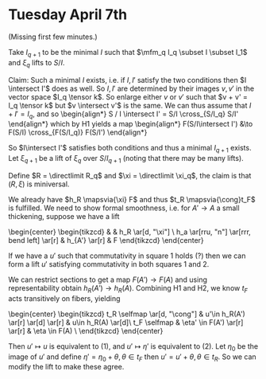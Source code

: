 # Tuesday April 7th

(Missing first few minutes.)

Take $I_{q+1}$ to be the minimal $I$ such that $\mfm_q I_q \subset I \subset I_1$ and $\xi_q$ lifts to $S/I$.

Claim:
Such a minimal $I$ exists, i.e. if $I, I'$ satisfy the two conditions then $I \intersect I'$ does as well.
So $I, I'$ are determined by their images $v, v'$ in the vector space $I_q \tensor k$.
So enlarge either $v$ or $v'$ such that $v + v' = I_q \tensor k$ but $v \intersect v'$ is the same.
We can thus assume that $I + I' = I_q$, and so
\begin{align*}
S / I \intersect I' = S/I \cross_{S/I_q} S/I'
\end{align*}
which by H1 yields a map
\begin{align*}
F(S/I\intersect I') &\to F(S/I) \cross_{F(S/I_q)} F(S/I')
\end{align*}

So $I\intersect I'$ satisfies both conditions and thus a minimal $I_{q+1}$ exists.
Let $\xi_{q+1}$ be a lift of $\xi_q$ over $S/I_{q+1}$ (noting that there may be many lifts).

Define $R = \directlimit R_q$ and $\xi = \directlimit \xi_q$, the claim is that $(R, \xi)$ is miniversal.

We already have $h_R \mapsvia{\xi} F$ and thus $t_R \mapsvia{\cong}t_F$ is fulfilled.
We need to show formal smoothness, i.e. for $A' \to A$ a small thickening, suppose we have a lift

\begin{center}
\begin{tikzcd}
 & & h_R \ar[d, "\xi"] \\
h_a \ar[rru, "n"] \ar[rrr, bend left] \ar[r] & h_{A'} \ar[r] & F
\end{tikzcd}
\end{center}

If we have a $u'$ such that commutativity in square 1 holds (?) then we can form a lift $u'$ satisfying commutativity in both squares 1 and 2.

We can restrict sections to get a map $F(A') \to F(A)$ and using representability obtain $h_R(A') \to h_R(A)$.
Combining H1 and H2, we know $t_F$ acts transitively on fibers, yielding

\begin{center}
\begin{tikzcd}
t_R \selfmap \ar[d, "\cong"] & u'\in h_R(A') \ar[r] \ar[d] \ar[r] & u\in h_R(A) \ar[d]\\
t_F \selfmap & \eta' \in F(A') \ar[r] \ar[r] & \eta \in F(A) \\
\end{tikzcd}
\end{center}

Then $u' \mapsto u$ is equivalent to (1), and $u' \mapsto \eta'$ is equivalent to (2).
Let $\eta_0$ be the image of $u'$ and define $\eta' = \eta_0 + \theta, \theta \in t_F$ then $u' = u' + \theta, \theta \in t_R$.
So we can modify the lift to make these agree.


